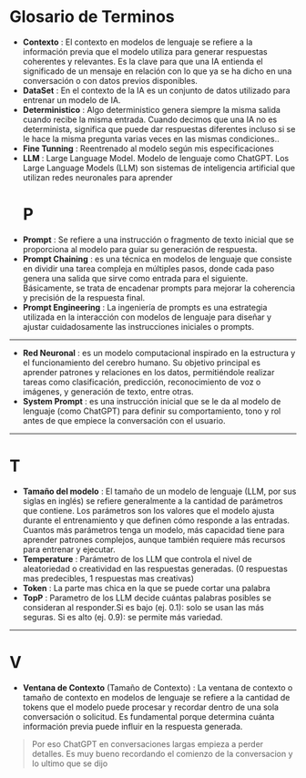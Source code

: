 # Glosario de Terminos

* **Contexto** : El contexto en modelos de lenguaje se refiere a la información previa que el modelo utiliza para generar respuestas coherentes y relevantes. Es la clave para que una IA entienda el significado de un mensaje en relación con lo que ya se ha dicho en una conversación o con datos previos disponibles.
* **DataSet** : En el contexto de la IA es un conjunto de datos utilizado para entrenar un modelo de IA.
* **Deterministico** : Algo deterministico genera siempre la misma salida cuando recibe la misma entrada. Cuando decimos que una IA no es determinista, significa que puede dar respuestas diferentes incluso si se le hace la misma pregunta varias veces en las mismas condiciones..
* **Fine Tunning** : Reentrenado al modelo según mis especificaciones  
* **LLM** : Large Language Model. Modelo de lenguaje como ChatGPT. Los Large Language Models (LLM) son sistemas de inteligencia artificial que utilizan redes neuronales para aprender
  # P
* **Prompt** : Se refiere a una instrucción o fragmento de texto inicial que se proporciona al modelo para guiar su generación de respuesta.
* **Prompt Chaining** : es una técnica en modelos de lenguaje que consiste en dividir una tarea compleja en múltiples pasos, donde cada paso genera una salida que sirve como entrada para el siguiente. Básicamente, se trata de encadenar prompts para mejorar la coherencia y precisión de la respuesta final.
* **Prompt Engineering** : La ingeniería de prompts es una estrategia utilizada en la interacción con modelos de lenguaje para diseñar y ajustar cuidadosamente las instrucciones iniciales o prompts.
---
* **Red Neuronal** : es un modelo computacional inspirado en la estructura y el funcionamiento del cerebro humano. Su objetivo principal es aprender patrones y relaciones en los datos, permitiéndole realizar tareas como clasificación, predicción, reconocimiento de voz o imágenes, y generación de texto, entre otras.
* **System Prompt** : es una instrucción inicial que se le da al modelo de lenguaje (como ChatGPT) para definir su comportamiento, tono y rol antes de que empiece la conversación con el usuario.
---
# T
* **Tamaño del modelo** : El tamaño de un modelo de lenguaje (LLM, por sus siglas en inglés) se refiere generalmente a la cantidad de parámetros que contiene. Los parámetros son los valores que el modelo ajusta durante el entrenamiento y que definen cómo responde a las entradas. Cuantos más parámetros tenga un modelo, más capacidad tiene para aprender patrones complejos, aunque también requiere más recursos para entrenar y ejecutar.
* **Temperature** : Parámetro de los LLM que controla el nivel de aleatoriedad o creatividad en las respuestas generadas. (0 respuestas mas predecibles, 1 respuestas mas creativas)
* **Token** : La parte mas chica en la que se puede cortar una palabra
* **TopP** : Parametro de los LLM decide cuántas palabras posibles se consideran al responder.Si es bajo (ej. 0.1): solo se usan las más seguras. Si es alto (ej. 0.9): se permite más variedad.
---
# V
* **Ventana de Contexto** (Tamaño de Contexto) :  La ventana de contexto o tamaño de contexto en modelos de lenguaje se refiere a la cantidad de tokens que el modelo puede procesar y recordar dentro de una sola conversación o solicitud. Es fundamental porque determina cuánta información previa puede influir en la respuesta generada.
> Por eso ChatGPT en conversaciones largas empieza a perder detalles. Es muy bueno recordando el comienzo de la conversacion y lo ultimo que se dijo
